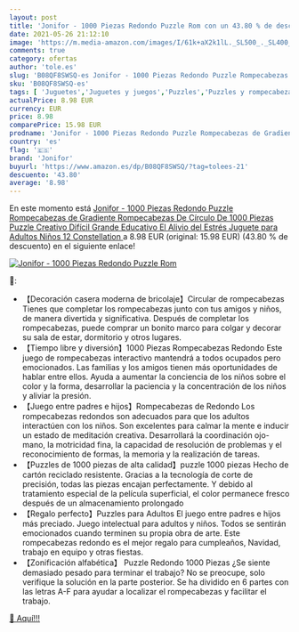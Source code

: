 ```yaml
---
layout: post
title: 'Jonifor - 1000 Piezas Redondo Puzzle Rom con un 43.80 % de descuento'
date: 2021-05-26 21:12:10
image: 'https://m.media-amazon.com/images/I/61k+aX2k1lL._SL500_._SL400_.jpg'
comments: true
category: ofertas
author: 'tole.es'
slug: 'B08QF8SWSQ-es Jonifor - 1000 Piezas Redondo Puzzle Rompecabezas de...'
sku: 'B08QF8SWSQ-es'
tags: [ 'Juguetes','Juguetes y juegos','Puzzles','Puzzles y rompecabezas','jonifor','puzzle','rompecabezas', ]
actualPrice: 8.98 EUR
currency: EUR
price: 8.98
comparePrice: 15.98 EUR
prodname: 'Jonifor - 1000 Piezas Redondo Puzzle Rompecabezas de Gradiente Rompecabezas De Círculo De 1000 Piezas Puzzle Creativo Difícil Grande Educativo El Alivio del Estrés Juguete para Adultos Niños 12 Constellation '
country: 'es'
flag: '🇪🇸'
brand: 'Jonifor'
buyurl: 'https://www.amazon.es/dp/B08QF8SWSQ/?tag=tolees-21'
descuento: '43.80'
average: '8.98'
---
```


En este momento está [Jonifor - 1000 Piezas Redondo Puzzle Rompecabezas de Gradiente Rompecabezas De Círculo De 1000 Piezas Puzzle Creativo Difícil Grande Educativo El Alivio del Estrés Juguete para Adultos Niños 12 Constellation ](https://www.amazon.es/dp/B08QF8SWSQ/?tag=tolees-21) a 8.98 EUR (original: 15.98 EUR) (43.80 %  de descuento) en el siguiente enlace!

[![Jonifor - 1000 Piezas Redondo Puzzle Rom](https://m.media-amazon.com/images/I/61k+aX2k1lL._SL500_._SL400_.jpg)](https://www.amazon.es/dp/B08QF8SWSQ/?tag=tolees-21)

🔎:

- 【Decoración casera moderna de bricolaje】Circular de rompecabezas Tienes que completar los rompecabezas junto con tus amigos y niños, de manera divertida y significativa. Después de completar los rompecabezas, puede comprar un bonito marco para colgar y decorar su sala de estar, dormitorio y otros lugares.
- 【Tiempo libre y diversión】1000 Piezas Rompecabezas Redondo Este juego de rompecabezas interactivo mantendrá a todos ocupados pero emocionados. Las familias y los amigos tienen más oportunidades de hablar entre ellos. Ayuda a aumentar la conciencia de los niños sobre el color y la forma, desarrollar la paciencia y la concentración de los niños y aliviar la presión.
- 【Juego entre padres e hijos】Rompecabezas de Redondo Los rompecabezas redondos son adecuados para que los adultos interactúen con los niños. Son excelentes para calmar la mente e inducir un estado de meditación creativa. Desarrollará la coordinación ojo-mano, la motricidad fina, la capacidad de resolución de problemas y el reconocimiento de formas, la memoria y la realización de tareas.
- 【Puzzles de 1000 piezas de alta calidad】puzzle 1000 piezas Hecho de cartón reciclado resistente. Gracias a la tecnología de corte de precisión, todas las piezas encajan perfectamente. Y debido al tratamiento especial de la película superficial, el color permanece fresco después de un almacenamiento prolongado
- 【Regalo perfecto】Puzzles para Adultos El juego entre padres e hijos más preciado. Juego intelectual para adultos y niños. Todos se sentirán emocionados cuando terminen su propia obra de arte. Este rompecabezas redondo es el mejor regalo para cumpleaños, Navidad, trabajo en equipo y otras fiestas.
- 【Zonificación alfabética】 Puzzle Redondo 1000 Piezas ¿Se siente demasiado pesado para terminar el trabajo? No se preocupe, solo verifique la solución en la parte posterior. Se ha dividido en 6 partes con las letras A-F para ayudar a localizar el rompecabezas y facilitar el trabajo.

[🛒 Aquí!!!](https://www.amazon.es/dp/B08QF8SWSQ/?tag=tolees-21)
